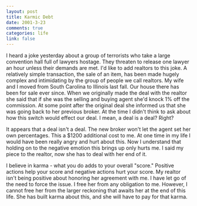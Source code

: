 ```yaml
--- 
layout: post
title: Karmic Debt
date: 2001-3-23
comments: true
categories: life
link: false
---
```

I heard a joke yesterday about a group of terrorists who take a large convention hall full of lawyers hostage. They threaten to release one lawyer an hour unless their demands are met. I'd like to add realtors to this joke. A relatively simple transaction, the sale of an item, has been made hugely complex and intimidating by the group of people we call realtors. My wife and I moved from South Carolina to Illinois last fall. Our house there has been for sale ever since. When we originally made the deal with the realtor she said that if she was the selling and buying agent she'd knock 1% off the commission. At some point after the original deal she informed us that she was going back to her previous broker. At the time I didn't think to ask about how this switch would effect our deal. I mean, a deal is a deal? Right?

It appears that a deal isn't a deal. The new broker won't let the agent set her own percentages. This a $1200 additional cost to me. At one time in my life I would have been really angry and hurt about this. Now I understand that holding on to the negative emotion this brings up only hurts me. I said my piece to the realtor, now she has to deal with her end of it.

I believe in karma - what you do adds to your overall "score." Positive actions help your score and negative actions hurt your score. My realtor isn't being positive about honoring her agreement with me. I have let go of the need to force the issue. I free her from any obligation to me. However, I cannot free her from the larger reckoning that awaits her at the end of this life. She has built karma about this, and she will have to pay for that karma.
